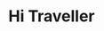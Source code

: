 <html>
  <head>
      <link href="style.css" rel="stylesheet"></link>
  </head>
<body>
<h1 class="heading">Hi Traveller</h1>
</body>
</html>
